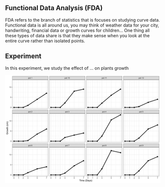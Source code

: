 ## Functional Data Analysis (FDA)
FDA refers to the branch of statistics that is focuses on studying curve data. Functional data is all around us, you may think of weather data for your city, handwriting, financial data or growth curves for children... One thing all these types of data share is that they make sense when you look at the entire curve rather than isolated points.
## Experiment
In this experiment, we study the effect of ... on plants growth 
<p align="center">
  <img src="Growth Data.png">
</p>
